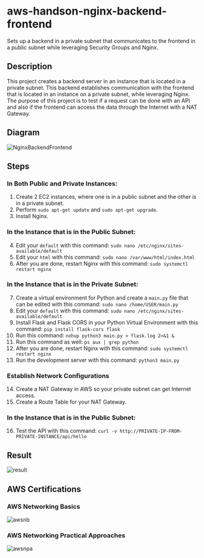 # aws-handson-nginx-backend-frontend
Sets up a backend in a private subnet that communicates to the frontend in a public subnet while leveraging Security Groups and Nginx.

## Description
This project creates a backend server in an instance that is located in a private subnet. This backend establishes communication with the frontend that is located in an instance on a private subnet, while leveraging Nginx. The purpose of this project is to test if a request can be done with an API and also if the frontend can access the data through the Internet with a NAT Gateway.

## Diagram
![NginxBackendFrontend](https://github.com/user-attachments/assets/7c79deb6-48ef-4d13-b271-a532b532f60c)

## Steps
### In Both Public and Private Instances:
1. Create 2 EC2 instances, where one is in a public subnet and the other is in a private subnet.
2. Perform `sudo apt-get update` and `sudo apt-get upgrade`.
3. Install Nginx.
### In the Instance that is in the Public Subnet:
4. Edit your `default` with this command: `sudo nano /etc/nginx/sites-available/default`
5. Edit your `html` with this command: `sudo nano /var/www/html/index.html`
6. After you are done, restart Nginx with this command: `sudo systemctl restart nginx`
### In the Instance that is in the Private Subnet:
7. Create a virtual environment for Python and create a `main.py` file that can be edited with this command: `sudo nano /home/USER/main.py`
8. Edit your `default` with this command: `sudo nano /etc/nginx/sites-available/default`
9. Install Flask and Flask CORS in your Python Virtual Environment with this command: `pip install flask-cors flask`
10. Run this command: `nohup python3 main.py > flask.log 2>&1 &`
11. Run this command as well: `ps aux | grep python`
12. After you are done, restart Nginx with this command: `sudo systemctl restart nginx`
13. Run the development server with this command: `python3 main.py`
### Establish Network Configurations
14. Create a NAT Gateway in AWS so your private subnet can get Internet access.
15. Create a Route Table for your NAT Gateway.
### In the Instance that is in the Public Subnet:
16. Test the API with this command: `curl -v http://PRIVATE-IP-FROM-PRIVATE-INSTANCE/api/hello`

## Result
![result](https://github.com/user-attachments/assets/8000af35-356d-49ea-8338-f8bdca2350bc)

## AWS Certifications

### AWS Networking Basics
![awsnb](https://github.com/user-attachments/assets/b6eec38e-f54a-4bc3-8a9f-043907b1338c)

### AWS Networking Practical Approaches
![awsnpa](https://github.com/user-attachments/assets/d95bae46-af28-49ad-8688-345a06a8846b)
